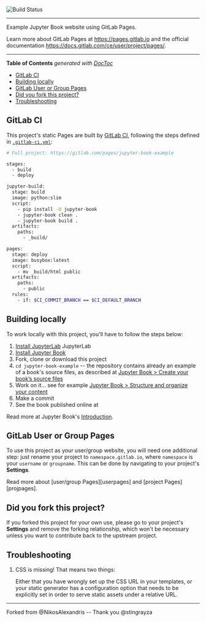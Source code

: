 ![Build Status](https://gitlab.com/pages/<project>/badges/master/build.svg)

---

Example Jupyter Book website using GitLab Pages.

Learn more about GitLab Pages at https://pages.gitlab.io and the official
documentation https://docs.gitlab.com/ce/user/project/pages/.

---

<!-- START doctoc generated TOC please keep comment here to allow auto update -->
<!-- DON'T EDIT THIS SECTION, INSTEAD RE-RUN doctoc TO UPDATE -->
**Table of Contents**  *generated with [DocToc](https://github.com/thlorenz/doctoc)*

- [GitLab CI](#gitlab-ci)
- [Building locally](#building-locally)
- [GitLab User or Group Pages](#gitlab-user-or-group-pages)
- [Did you fork this project?](#did-you-fork-this-project)
- [Troubleshooting](#troubleshooting)

<!-- END doctoc generated TOC please keep comment here to allow auto update -->

## GitLab CI

This project's static Pages are built by [GitLab CI][ci], following the steps
defined in [`.gitlab-ci.yml`](.gitlab-ci.yml):

```bash
# Full project: https://gitlab.com/pages/jupyter-book-example

stages:
  - build
  - deploy

jupyter-build:
  stage: build
  image: python:slim
  script:
    - pip install -U jupyter-book
    - jupyter-book clean .
    - jupyter-book build .
  artifacts:
    paths:
      - _build/

pages:
  stage: deploy
  image: busybox:latest
  script:
    - mv _build/html public
  artifacts:
    paths:
      - public
  rules:
    - if: $CI_COMMIT_BRANCH == $CI_DEFAULT_BRANCH
```

## Building locally

To work locally with this project, you'll have to follow the steps below:

1. [Install JupyterLab](https://jupyter.org/install) JupyterLab
1. [Install Jupyter Book](https://jupyterbook.org/start/overview.html#install-jupyter-book)
1. Fork, clone or download this project
1. `cd jupyter-book-example` -- the repository contains already an example of a
   book's source files, as described at [Jupyter Book > Create your book’s source files](https://jupyterbook.org/start/create.html#create-your-books-source-files)
1. Work on it... see for example [Jupyter Book > Structure and organize your content](https://jupyterbook.org/basics/organize.html)
1. Make a commit
1. See the book published online at 

Read more at Jupyter Book's [Introduction](https://jupyterbook.org/intro.html).

## GitLab User or Group Pages

To use this project as your user/group website, you will need one additional
step: just rename your project to `namespace.gitlab.io`, where `namespace` is
your `username` or `groupname`. This can be done by navigating to your
project's **Settings**.

Read more about [user/group Pages][userpages] and [project Pages][projpages].

## Did you fork this project?

If you forked this project for your own use, please go to your project's
**Settings** and remove the forking relationship, which won't be necessary
unless you want to contribute back to the upstream project.

## Troubleshooting

1. CSS is missing! That means two things:

    Either that you have wrongly set up the CSS URL in your templates, or
    your static generator has a configuration option that needs to be explicitly
    set in order to serve static assets under a relative URL.

[ci]: https://about.gitlab.com/gitlab-ci/
[jupyter-book]: http://jupyterbook.org
[install]: https://jupyterbook.org/start/overview.html#install-jupyter-book
[documentation]: https://jupyterbook.org/intro.html

----

Forked from @NikosAlexandris -- Thank you @stingrayza
